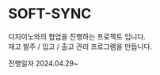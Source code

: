 # SOFT-SYNC

<p>디지이노와의 협업을 진행하는 프로젝트 입니다. <br> 재고 발주 / 입고 / 출고 관리 프로그램을 만듭니다.</p>
<p> 진행일자 2024.04.29~</p>
